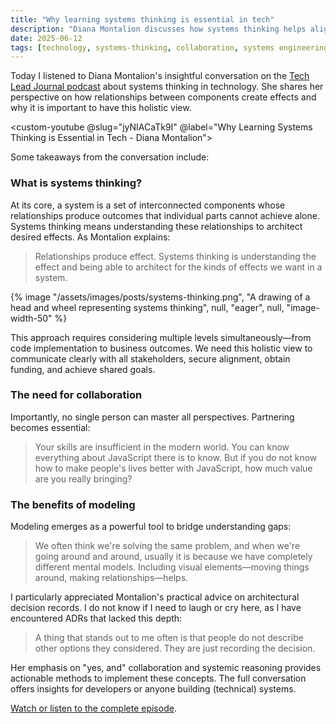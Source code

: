 ```yaml
---
title: "Why learning systems thinking is essential in tech"
description: "Diana Montalion discusses how systems thinking helps align stakeholders and improve technical outcomes through better modeling and collaboration."
date: 2025-06-12
tags: [technology, systems-thinking, collaboration, systems engineering]
---
```


Today I listened to Diana Montalion's insightful conversation on the [Tech Lead Journal podcast](https://techleadjournal.dev/episodes/219/) about systems thinking in technology. She shares her perspective on how relationships between components create effects and why it is important to have this holistic view.

<custom-youtube
  @slug="jyNIACaTk9I"
  @label="Why Learning Systems Thinking is Essential in Tech - Diana Montalion">
</custom-youtube>

Some takeaways from the conversation include:

### What is systems thinking?

At its core, a system is a set of interconnected components whose relationships produce outcomes that individual parts cannot achieve alone. Systems thinking means understanding these relationships to architect desired effects. As Montalion explains:

> Relationships produce effect. Systems thinking is understanding the effect and being able to architect for the kinds of effects we want in a system.

{% image "/assets/images/posts/systems-thinking.png", "A drawing of a head and wheel representing systems thinking", null, "eager", null, "image-width-50" %}

This approach requires considering multiple levels simultaneously—from code implementation to business outcomes. We need this holistic view to communicate clearly with all stakeholders, secure alignment, obtain funding, and achieve shared goals.

### The need for collaboration

Importantly, no single person can master all perspectives. Partnering becomes essential:

> Your skills are insufficient in the modern world. You can know everything about JavaScript there is to know. But if you do not know how to make people's lives better with JavaScript, how much value are you really bringing?

### The benefits of modeling

Modeling emerges as a powerful tool to bridge understanding gaps:

> We often think we're solving the same problem, and when we're going around and around, usually it is because we have completely different mental models. Including visual elements—moving things around, making relationships—helps.

I particularly appreciated Montalion's practical advice on architectural decision records. I do not know if I need to laugh or cry here, as I have encountered ADRs that lacked this depth:

> A thing that stands out to me often is that people do not describe other options they considered. They are just recording the decision.

Her emphasis on "yes, and" collaboration and systemic reasoning provides actionable methods to implement these concepts. The full conversation offers insights for developers or anyone building (technical) systems.

[Watch or listen to the complete episode](https://techleadjournal.dev/episodes/219/).